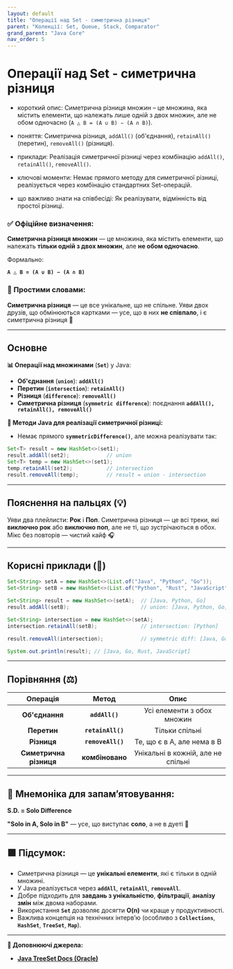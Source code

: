 ```yaml
---
layout: default
title: "Операції над Set - симетрична різниця"
parent: "Колекції: Set, Queue, Stack, Comparator"
grand_parent: "Java Core"
nav_order: 5
---
```


# Операції над Set - симетрична різниця

* короткий опис: Симетрична різниця множин – це множина, яка містить елементи, що належать лише одній з двох множин, але не обом одночасно (`A △ B = (A ∪ B) − (A ∩ B)`).

* поняття: Симетрична різниця, `addAll()` (об'єднання), `retainAll()` (перетин), `removeAll()` (різниця).

* приклади: Реалізація симетричної різниці через комбінацію `addAll()`, `retainAll()`, `removeAll()`.

* ключові моменти: Немає прямого методу для симетричної різниці, реалізується через комбінацію стандартних Set-операцій.

* що важливо знати на співбесіді: Як реалізувати, відмінність від простої різниці.

### **✅ Офіційне визначення:**

**Симетрична різниця множин** — це множина, яка містить елементи, що належать **тільки одній з двох множин**, але **не обом одночасно**.

Формально:

**`A △ B = (A ∪ B) − (A ∩ B)`**

### **🧠 Простими словами:**

**Симетрична різниця** — це все унікальне, що не спільне. Уяви двох друзів, що обмінюються картками — усе, що в них **не співпало**, і є симетрична різниця 🔀

---

## **Основне**

**📊 Операції над множинами** (**`Set`**) у Java:

* **Об'єднання** (**`union`**): **`addAll()`**
* **Перетин** (**`intersection`**): **`retainAll()`**
* **Різниця** (**`difference`**): **`removeAll()`**
* **Симетрична різниця** (**`symmetric difference`**): поєднання **`addAll(), retainAll(), removeAll()`**

**📌 Методи Java для реалізації симетричної різниці:**

* Немає прямого **`symmetricDifference()`**, але можна реалізувати так:

```java
Set<T> result = new HashSet<>(set1);
result.addAll(set2);            // union
Set<T> temp = new HashSet<>(set1);
temp.retainAll(set2);           // intersection
result.removeAll(temp);         // result = union - intersection
```

---

## **Пояснення на пальцях (💡)**

Уяви два плейлисти: **Рок** і **Поп**. Симетрична різниця — це всі треки, які **виключно рок** або **виключно поп**, але не ті, що зустрічаються в обох. Мікс без повторів — чистий кайф 🎧

---

## **Корисні приклади (🧪)**

```java
Set<String> setA = new HashSet<>(List.of("Java", "Python", "Go"));
Set<String> setB = new HashSet<>(List.of("Python", "Rust", "JavaScript"));

Set<String> result = new HashSet<>(setA);  // [Java, Python, Go]
result.addAll(setB);                       // union: [Java, Python, Go, Rust, JavaScript]

Set<String> intersection = new HashSet<>(setA);
intersection.retainAll(setB);              // intersection: [Python]

result.removeAll(intersection);            // symmetric diff: [Java, Go, Rust, JavaScript]

System.out.println(result); // [Java, Go, Rust, JavaScript]
```

---

## **Порівняння (⚖️)**

| Операція | Метод | Опис |
| :---: | :---: | :---: |
| **Об'єднання** | **`addAll()`** | Усі елементи з обох множин |
| **Перетин** | **`retainAll()`** | Тільки спільні |
| **Різниця** | **`removeAll()`** | Те, що є в A, але нема в B |
| **Симетрична різниця** | **комбіновано** | Унікальні в кожній, але не спільні |

---

## **🧠 Мнемоніка для запам’ятовування:**

**S.D. \= Solo Difference**

**"Solo in A, Solo in B"** — усе, що виступає **соло**, а не в дуеті 🎸

---

## **🟩 Підсумок:**

* Симетрична різниця — це **унікальні елементи**, які є тільки в одній множині.
* У Java реалізується через **`addAll`**, **`retainAll`**, **`removeAll`**.
* Добре підходить для **завдань з унікальністю**, **фільтрації**, **аналізу змін** між двома наборами.
* Використання **`Set`** дозволяє досягти **O(n)** чи краще у продуктивності.
* Важлива концепція на технічних інтерв’ю (особливо з **`Collections`**, **`HashSet`**, **`TreeSet`**, **`Map`**).

---

**🔗 Доповнюючі джерела:**

* [**Java TreeSet Docs (Oracle)**](https://docs.oracle.com/javase/8/docs/api/java/util/Set.html)
